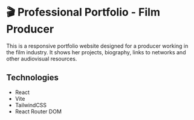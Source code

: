 # 🎬 Professional Portfolio - Film Producer

This is a responsive portfolio website designed for a producer working in the film industry. It shows her projects, biography, links to networks and other audiovisual resources.

## Technologies

- React
- Vite
- TailwindCSS
- React Router DOM
